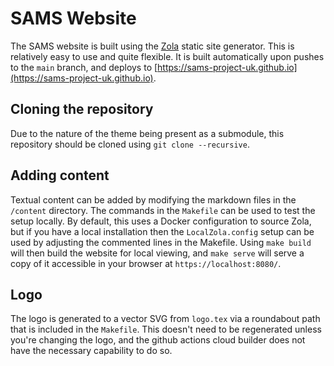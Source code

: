# SAMS Website

The SAMS website is built using the [Zola](https://www.getzola.org/) static site generator. This is relatively easy to use and quite flexible. It is built automatically upon pushes to the `main` branch, and deploys to [https://sams-project-uk.github.io](https://sams-project-uk.github.io).

## Cloning the repository

Due to the nature of the theme being present as a submodule, this repository should be cloned using `git clone --recursive`.

## Adding content

Textual content can be added by modifying the markdown files in the `/content` directory. The commands in the `Makefile` can be used to test the setup locally. By default, this uses a Docker configuration to source Zola, but if you have a local installation then the `LocalZola.config` setup can be used by adjusting the commented lines in the Makefile.
Using `make build` will then build the website for local viewing, and `make serve` will serve a copy of it accessible in your browser at `https://localhost:8080/`.

## Logo

The logo is generated to a vector SVG from `logo.tex` via a roundabout path that is included in the `Makefile`. This doesn't need to be regenerated unless you're changing the logo, and the github actions cloud builder does not have the necessary capability to do so.